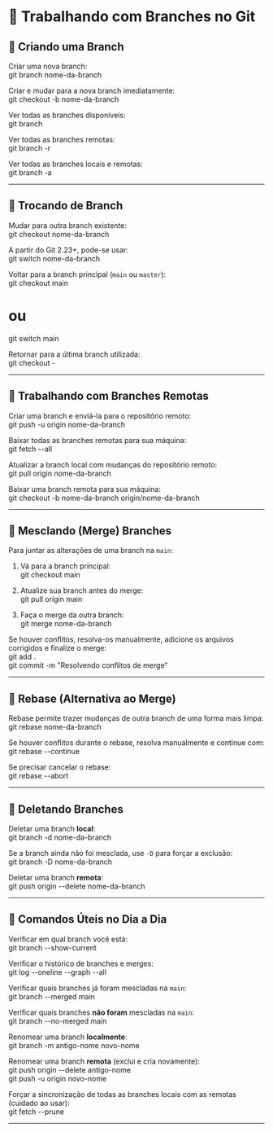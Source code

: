 # 📌 Trabalhando com Branches no Git

## 🔹 Criando uma Branch
Criar uma nova branch:  
git branch nome-da-branch  

Criar e mudar para a nova branch imediatamente:  
git checkout -b nome-da-branch  

Ver todas as branches disponíveis:  
git branch  

Ver todas as branches remotas:  
git branch -r  

Ver todas as branches locais e remotas:  
git branch -a  

---

## 🔹 Trocando de Branch
Mudar para outra branch existente:  
git checkout nome-da-branch  

A partir do Git 2.23+, pode-se usar:  
git switch nome-da-branch  

Voltar para a branch principal (`main` ou `master`):  
git checkout main  
# ou  
git switch main  

Retornar para a última branch utilizada:  
git checkout -  

---

## 🔹 Trabalhando com Branches Remotas
Criar uma branch e enviá-la para o repositório remoto:  
git push -u origin nome-da-branch  

Baixar todas as branches remotas para sua máquina:  
git fetch --all  

Atualizar a branch local com mudanças do repositório remoto:  
git pull origin nome-da-branch  

Baixar uma branch remota para sua máquina:  
git checkout -b nome-da-branch origin/nome-da-branch  

---

## 🔹 Mesclando (Merge) Branches
Para juntar as alterações de uma branch na `main`:  
1. Vá para a branch principal:  
   git checkout main  

2. Atualize sua branch antes do merge:  
   git pull origin main  

3. Faça o merge da outra branch:  
   git merge nome-da-branch  

Se houver conflitos, resolva-os manualmente, adicione os arquivos corrigidos e finalize o merge:  
git add .  
git commit -m "Resolvendo conflitos de merge"  

---

## 🔹 Rebase (Alternativa ao Merge)
Rebase permite trazer mudanças de outra branch de uma forma mais limpa:  
git rebase nome-da-branch  

Se houver conflitos durante o rebase, resolva manualmente e continue com:  
git rebase --continue  

Se precisar cancelar o rebase:  
git rebase --abort  

---

## 🔹 Deletando Branches
Deletar uma branch **local**:  
git branch -d nome-da-branch  

Se a branch ainda não foi mesclada, use `-D` para forçar a exclusão:  
git branch -D nome-da-branch  

Deletar uma branch **remota**:  
git push origin --delete nome-da-branch  

---

## 🔹 Comandos Úteis no Dia a Dia
Verificar em qual branch você está:  
git branch --show-current  

Verificar o histórico de branches e merges:  
git log --oneline --graph --all  

Verificar quais branches já foram mescladas na `main`:  
git branch --merged main  

Verificar quais branches **não foram** mescladas na `main`:  
git branch --no-merged main  

Renomear uma branch **localmente**:  
git branch -m antigo-nome novo-nome  

Renomear uma branch **remota** (exclui e cria novamente):  
git push origin --delete antigo-nome  
git push -u origin novo-nome  

Forçar a sincronização de todas as branches locais com as remotas (cuidado ao usar):  
git fetch --prune  

---
